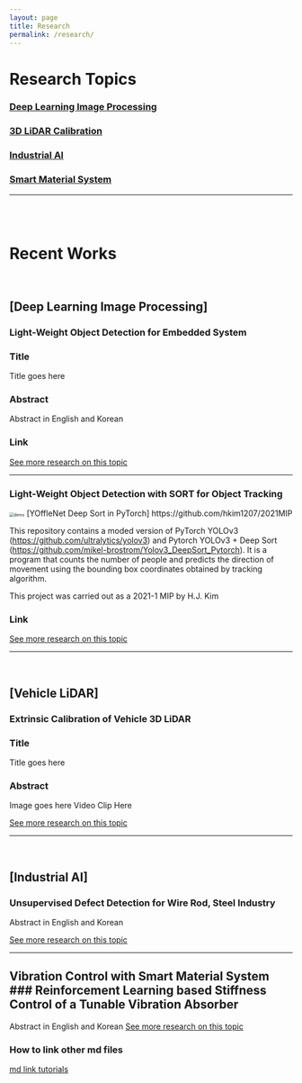 ```yaml
---
layout: page
title: Research
permalink: /research/
---
```



# Research Topics
### [Deep Learning Image Processing](/research/DIP)
### [3D LiDAR Calibration](/research/Lidar)
### [Industrial AI](/research/AI)
### [Smart Material System](/research/SMS)

***
 <br/><br/>
# Recent Works
<br/>

## [Deep Learning Image Processing]

### Light-Weight Object Detection for Embedded System
### Title
Title goes here
### Abstract
Abstract in English and Korean

### Link
[See more research on this topic](/research/DIP)

___
### Light-Weight Object Detection with SORT for Object Tracking

<img src=".\images\demo.gif" alt="demo" style="zoom:50%;" />
[YOffleNet Deep Sort in PyTorch] https://github.com/hkim1207/2021MIP

This repository contains a moded version of  PyTorch YOLOv3 (https://github.com/ultralytics/yolov3) and Pytorch YOLOv3 + Deep Sort (https://github.com/mikel-brostrom/Yolov3_DeepSort_Pytorch). It is a program that counts the number of people and predicts the direction of movement using the bounding box coordinates obtained by tracking algorithm.

This project was carried out as a 2021-1 MIP by H.J. Kim

### Link
[See more research on this topic](/docs/research/2021-DIP)


___
 <br/>

## [Vehicle LiDAR]

### Extrinsic Calibration of Vehicle 3D LiDAR
### Title
Title goes here
### Abstract
Image goes here
Video Clip Here

[See more research on this topic](/research/DIP)

___
 <br/>

## [Industrial AI]
### Unsupervised Defect Detection for Wire Rod, Steel Industry
Abstract in English and Korean

[See more research on this topic](/research/AI)

___
## Vibration Control with Smart Material System  ### Reinforcement Learning based Stiffness Control of a Tunable Vibration Absorber
Abstract in English and Korean
[See more research on this topic](/research/SMS)



### How to link other md files
[md link tutorials](/docs/md-link-tutorial)
